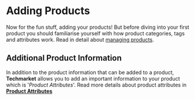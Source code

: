 # Adding Products

Now for the fun stuff, adding your products! But before diving into your first product you should familiarise yourself with how product categories, tags and attributes work. Read in detail about [managing products](http://docs.woothemes.com/document/managing-products/).

## Additional Product Information

In addition to the product information that can be added to a product, **Techmarket** allows you to add an important information to your product which is '*Product Attributes*'. Read more details about product attributes in [**Product Attributes**](product_attributes.md)




